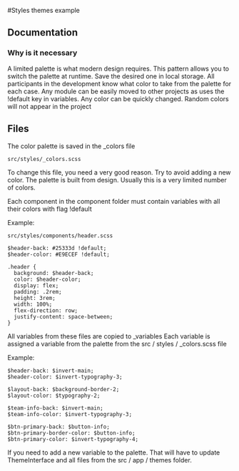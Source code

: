 #Styles themes example

## Documentation
### Why is it necessary
A limited palette is what modern design requires.
This pattern allows you to switch the palette at runtime. Save the desired one in local storage.
All participants in the development know what color to take from the palette for each case.
Any module can be easily moved to other projects as uses the !default key in variables.
Any color can be quickly changed.
Random colors will not appear in the project

## Files

The color palette is saved in the _colors file

```
src/styles/_colors.scss
```
To change this file, you need a very good reason. Try to avoid adding a new color.
The palette is built from design. Usually this is a very limited number of colors.

Each component in the component folder must contain variables with all their colors
with flag !default

Example:

```
src/styles/components/header.scss
```

```
$header-back: #25333d !default;
$header-color: #E9ECEF !default;

.header {
  background: $header-back;
  color: $header-color;
  display: flex;
  padding: .2rem;
  height: 3rem;
  width: 100%;
  flex-direction: row;
  justify-content: space-between;
}

```

All variables from these files are copied to _variables
Each variable is assigned a variable from the palette from the src / styles / _colors.scss file

Example:

```
$header-back: $invert-main;
$header-color: $invert-typography-3;

$layout-back: $background-border-2;
$layout-color: $typography-2;

$team-info-back: $invert-main;
$team-info-color: $invert-typography-3;

$btn-primary-back: $button-info;
$btn-primary-border-color: $button-info;
$btn-primary-color: $invert-typography-4;

```

If you need to add a new variable to the palette. That will have to update ThemeInterface
and all files from the src / app / themes folder.
